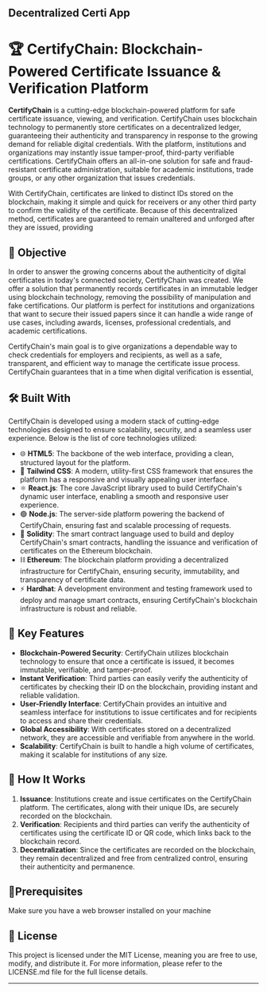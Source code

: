Decentralized Certi App
---

# 🏆 CertifyChain: Blockchain-Powered Certificate Issuance & Verification Platform

**CertifyChain** is a cutting-edge blockchain-powered platform for safe certificate issuance, viewing, and verification. CertifyChain uses blockchain technology to permanently store certificates on a decentralized ledger, guaranteeing their authenticity and transparency in response to the growing demand for reliable digital credentials. With the platform, institutions and organizations may instantly issue tamper-proof, third-party verifiable certifications. CertifyChain offers an all-in-one solution for safe and fraud-resistant certificate administration, suitable for academic institutions, trade groups, or any other organization that issues credentials.

With CertifyChain, certificates are linked to distinct IDs stored on the blockchain, making it simple and quick for receivers or any other third party to confirm the validity of the certificate. Because of this decentralized method, certificates are guaranteed to remain unaltered and unforged after they are issued, providing

## 🎯 Objective

In order to answer the growing concerns about the authenticity of digital certificates in today's connected society, CertifyChain was created. We offer a solution that permanently records certificates in an immutable ledger using blockchain technology, removing the possibility of manipulation and fake certifications. Our platform is perfect for institutions and organizations that want to secure their issued papers since it can handle a wide range of use cases, including awards, licenses, professional credentials, and academic certifications.

CertifyChain's main goal is to give organizations a dependable way to check credentials for employers and recipients, as well as a safe, transparent, and efficient way to manage the certificate issue process. CertifyChain guarantees that in a time when digital verification is essential,

## 🛠️ Built With

CertifyChain is developed using a modern stack of cutting-edge technologies designed to ensure scalability, security, and a seamless user experience. Below is the list of core technologies utilized:

  - 🌐 **HTML5**: The backbone of the web interface, providing a clean, structured layout for the platform.
  - 🎨 **Tailwind CSS**: A modern, utility-first CSS framework that ensures the platform has a responsive and visually appealing user interface.
  - ⚛️ **React.js**: The core JavaScript library used to build CertifyChain's dynamic user interface, enabling a smooth and responsive user experience.
  - 🟢 **Node.js**: The server-side platform powering the backend of CertifyChain, ensuring fast and scalable processing of requests.
  - 🔐 **Solidity**: The smart contract language used to build and deploy CertifyChain's smart contracts, handling the issuance and verification of certificates on the Ethereum blockchain.
  - ⛓️ **Ethereum**: The blockchain platform providing a decentralized infrastructure for CertifyChain, ensuring security, immutability, and transparency of certificate data.
  - ⚡ **Hardhat**: A development environment and testing framework used to deploy and manage smart contracts, ensuring CertifyChain's blockchain infrastructure is robust and reliable.

## 🔑 Key Features

- **Blockchain-Powered Security**: CertifyChain utilizes blockchain technology to ensure that once a certificate is issued, it becomes immutable, verifiable, and tamper-proof.
- **Instant Verification**: Third parties can easily verify the authenticity of certificates by checking their ID on the blockchain, providing instant and reliable validation.
- **User-Friendly Interface**: CertifyChain provides an intuitive and seamless interface for institutions to issue certificates and for recipients to access and share their credentials.
- **Global Accessibility**: With certificates stored on a decentralized network, they are accessible and verifiable from anywhere in the world.
- **Scalability**: CertifyChain is built to handle a high volume of certificates, making it scalable for institutions of any size.

## 🚀 How It Works

1. **Issuance**: Institutions create and issue certificates on the CertifyChain platform. The certificates, along with their unique IDs, are securely recorded on the blockchain.
2. **Verification**: Recipients and third parties can verify the authenticity of certificates using the certificate ID or QR code, which links back to the blockchain record.
3. **Decentralization**: Since the certificates are recorded on the blockchain, they remain decentralized and free from centralized control, ensuring their authenticity and permanence.

## 📝Prerequisites
Make sure you have a web browser installed on your machine

## 📄 License

This project is licensed under the MIT License, meaning you are free to use, modify, and distribute it. For more information, please refer to the LICENSE.md file for the full license details.

---
